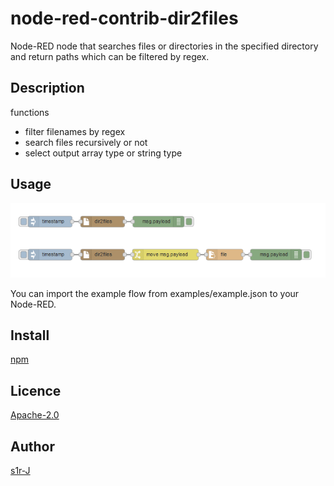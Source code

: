 node-red-contrib-dir2files
====

Node-RED node that searches files or directories in the specified directory and return paths which can be filtered by regex.

## Description

functions

- filter filenames by regex
- search files recursively or not
- select output array type or string type


## Usage

![example-flow](./examples/example-flow.png)

You can import the example flow from examples/example.json to your Node-RED.

## Install

[npm](https://www.npmjs.com/package/node-red-contrib-dir2files)

## Licence

[Apache-2.0](http://www.apache.org/licenses/LICENSE-2.0.html)

## Author

[s1r-J](https://github.com/s1r-J)
